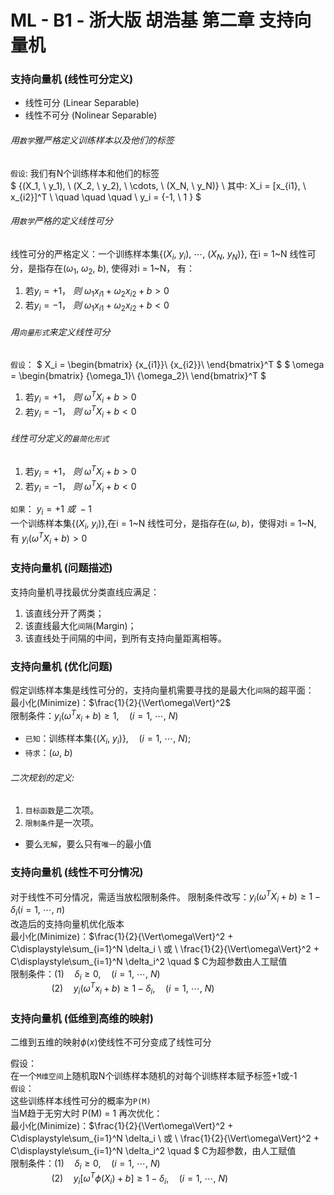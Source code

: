 # ML - B1 - 浙大版 胡浩基 第二章 支持向量机

### 支持向量机 (线性可分定义) 

- 线性可分 (Linear Separable)
- 线性不可分 (Nolinear Separable)

###### 用`数学`雅严格定义训练样本以及他们的标签  
`假设`: 我们有N个训练样本和他们的标签  
$
\{(X_1, \ y_1), \ (X_2, \ y_2), \ \cdots, \ (X_N, \ y_N)\} \\
其中: X_i = [x_{i1}, \ x_{i2}]^T \\
\quad \quad \quad \ y_i = \{-1, \ 1 \}
$

###### 用`数学`严格的定义线性可分
线性可分的严格定义：一个训练样本集$\{(X_i, \ y_i), \ \cdots, \ (X_N, \ y_N)\}$, 在i = 1\~N 线性可分，是指存在$(\omega_1, \ \omega_2, \ b)$, 使得对i = 1\~N， 有：
1. 若$y_i = +1，\ 则 \ \omega_1 x_{i1} + \omega_2 x_{i2} + b > 0$
2. 若$y_i = -1，\ 则 \ \omega_1 x_{i1} + \omega_2 x_{i2} + b < 0$

###### 用`向量形式`来定义线性可分
`假设`：
$ X_i = 
\begin{bmatrix}
{x_{i1}}\\
{x_{i2}}\\
\end{bmatrix}^T
$
$
\omega = 
\begin{bmatrix}
{\omega_1}\\
{\omega_2}\\
\end{bmatrix}^T
$

1. 若$y_i = +1，\ 则 \ \omega^T X_{i} + b > 0$
2. 若$y_i = -1，\ 则 \ \omega^T X_{i} + b < 0$

###### 线性可分定义的`最简化形式`
1. 若$y_i = +1，\ 则 \ \omega^T X_{i} + b > 0$
2. 若$y_i = -1，\ 则 \ \omega^T X_{i} + b < 0$

`如果`：
$y_i = +1 \ 或 \ -1$  
一个训练样本集$\{(X_i, \ y_i) \}$,在i = 1\~N 线性可分，是指存在$(\omega, \ b)$，使得对i = 1\~N, 有 $y_i(\omega^T X_i + b) > 0$

### 支持向量机 (问题描述) 

支持向量机寻找最优分类直线应满足：
1. 该直线分开了两类；
2. 该直线最大化`间隔`(Margin)；
3. 该直线处于间隔的中间，到所有支持向量距离相等。

### 支持向量机 (优化问题) 

假定训练样本集是线性可分的，支持向量机需要寻找的是最大化`间隔`的超平面：  
最小化(Minimize)：$\frac{1}{2}{\Vert\omega\Vert}^2$  
限制条件：$y_i(\omega^T x_i + b) \ge 1, \quad (i=1, \ \cdots, \ N)$

- `已知`：训练样本集$\{ (X_i, \ y_i) \}, \quad (i=1, \ \cdots, \ N)$;
- `待求`：$(\omega, \ b)$

###### 二次规划的定义:
1. `目标函数`是二次项。
2. `限制条件`是一次项。
- 要么`无解`，要么只有`唯一`的最小值

### 支持向量机 (线性不可分情况)
对于线性不可分情况，需适当放松限制条件。
限制条件改写：$y_i(\omega^T X_i + b) \ge 1 - \delta_i (i=1, \ \cdots, \ n)$   
改造后的支持向量机优化版本  
最小化(Minimize)：$\frac{1}{2}{\Vert\omega\Vert}^2 + C\displaystyle\sum_{i=1}^N \delta_i \ 或 \ \frac{1}{2}{\Vert\omega\Vert}^2 + C\displaystyle\sum_{i=1}^N \delta_i^2 \quad $ C为超参数由人工赋值  
限制条件：$(1) \quad \delta_i \ge 0, \quad (i=1, \ \cdots, \ N)$  
$\quad \quad \quad \ \ \ \  (2) \quad y_i(\omega^T x_i + b) \ge 1 - \delta_i, \quad (i=1, \ \cdots, \ N)$

### 支持向量机 (低维到高维的映射)
二维到五维的映射$\phi(x)$使线性不可分变成了线性可分

假设：  
在一个`M维空间`上随机取N个训练样本随机的对每个训练样本赋予标签+1或-1  
`假设`：  
这些训练样本线性可分的概率为`P(M)`  
当M趋于无穷大时 P(M) = 1
再次优化：  
最小化(Minimize)：$\frac{1}{2}{\Vert\omega\Vert}^2 + C\displaystyle\sum_{i=1}^N \delta_i \ 或 \ \frac{1}{2}{\Vert\omega\Vert}^2 + C\displaystyle\sum_{i=1}^N \delta_i^2 \quad $ C为超参数，由人工赋值  
限制条件：$(1) \quad \delta_i \ge 0, \quad (i=1, \ \cdots, \ N)$  
$\quad \quad \quad \ \ \ \  (2) \quad y_i[\omega^T\phi(X_i) + b] \ge 1 - \delta_i, \quad (i=1, \ \cdots, \ N)$